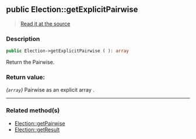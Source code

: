 ## public Election::getExplicitPairwise

> [Read it at the source](https://github.com/julien-boudry/Condorcet/blob/master/src/ElectionProcess/ResultsProcess.php#L180)

### Description    

```php
public Election->getExplicitPairwise ( ): array
```

Return the Pairwise.
    

### Return value:   

*(```array```)* Pairwise as an explicit array .


---------------------------------------

### Related method(s)      

* [Election::getPairwise](/Docs/ApiReferences/Election%20Class/public%20Election--getPairwise.md)    
* [Election::getResult](/Docs/ApiReferences/Election%20Class/public%20Election--getResult.md)    
